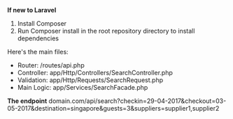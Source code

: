 **If new to Laravel**

1. Install Composer
1. Run Composer install in the root repository directory to install dependencies

Here's the main files:

* Router: /routes/api.php
* Controller: app/Http/Controllers/SearchController.php
* Validation: app/Http/Requests/SearchRequest.php
* Main Logic: app/Services/SearchFacade.php

**The endpoint**
domain.com/api/search?checkin=29-04-2017&checkout=03-05-2017&destination=singapore&guests=3&suppliers=supplier1,supplier2